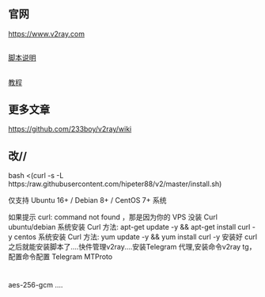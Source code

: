 

## 官网

https://www.v2ray.com

## 

[脚本说明](https://github.com/233boy/v2ray/wiki/V2Ray%E4%B8%80%E9%94%AE%E5%AE%89%E8%A3%85%E8%84%9A%E6%9C%AC)

## 

[教程](https://github.com/233boy/v2ray/wiki/V2Ray%E6%90%AD%E5%BB%BA%E8%AF%A6%E7%BB%86%E5%9B%BE%E6%96%87%E6%95%99%E7%A8%8B)


## 更多文章

https://github.com/233boy/v2ray/wiki

## 改//

bash <(curl -s -L https:/raw.githubusercontent.com/hipeter88/v2/master/install.sh)

仅支持 Ubuntu 16+ / Debian 8+ / CentOS 7+ 系统

如果提示 curl: command not found ，那是因为你的 VPS 没装 Curl
ubuntu/debian 系统安装 Curl 方法: apt-get update -y && apt-get install curl -y
centos 系统安装 Curl 方法: yum update -y && yum install curl -y
安装好 curl 之后就能安装脚本了....快件管理v2ray....安装Telegram 代理,安装命令v2ray tg，配置命令配置 Telegram MTProto
# 
aes-256-gcm ....
